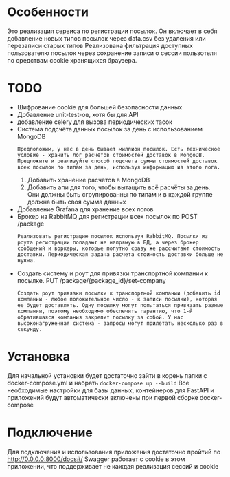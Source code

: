 # Особенности
Это реализация сервиса по регистрации посылок.
Он включает в себя добавление новых типов посылок через data.csv без удаления или перезаписи старых типов
Реализована фильтрация доступных пользователю посылок через сохранение записи о сессии пользотеля по средствам cookie хранящихся браузера.

# TODO
- Шифрование cookie для большей безопасности данных
- Добавление unit-test-ов, хотя бы для API
- добавление celery для вызова периодических тасок
- Система подсчёта данных посылок за день с использованием MongoDB
    ```
    Предположим, у нас в день бывает миллион посылок. Есть техническое условие - хранить лог расчётов стоимостей доставок в MongoDB. Предложите и реализуйте способ подсчета суммы стоимостей доставок всех посылок по типам за день, используя информацию из этого лога.
    ```
    1. Добавить хранение расчётов в MongoDB
    2. Добавить апи для того, чтобы вытащить всё расчёты за день. Они должны быть сгрупированны по типам и в каждой группе должна быть своя сумма данных
- Добавление Grafana для хранение всех логов
- Брокер на RabbitMQ для регистрации всех посылок по POST /package
    ```
    Реализовать регистрацию посылок используя RabbitMQ. Посылки из роута регистрации попадают не напрямую в БД, а через брокер сообщений и воркеры, которые попутно сразу же рассчитают стоимость доставки. Периодическая задача расчета стоимость доставки больше не нужна.
    ```
- Создать систему и роут для привязки транспортной компании к посылке. PUT /package/{package_id}/set-company
    ```
    Создать роут привязки посылки к транспортной компании (добавить id компании - любое положительное число - к записи посылки), которая ее будет доставлять. Одну посылку могут попытаться привязать разные компании, поэтому необходимо обеспечить гарантию, что 1-й обратившаяся компания закрепит посылку за собой. У нас высоконагруженная система - запросы могут прилетать несколько раз в секунду.
    ```

# Установка

Для начальной установки будет достаточно зайти в корень папки с docker-compose.yml и набрать `docker-compose up --build`
Все необходимые настройки для базы данных, контейнеров для FastAPI и приложений будут автоматически включены при первой сборке docker-compose

# Подключение

Для подключения и использования приложения достаточно пройтий по http://0.0.0.0:8000/docs#/
Swagger работает с cookie в этом приложении, что поддерживает не каждая реализация сессий и cookie

